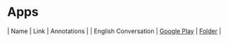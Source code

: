 # Apps

| Name | Link | Annotations |
| English Conversation | [Google Play](https://play.google.com/store/apps/details?id=vn.magik.english) | [Folder](/english-conversation) |
